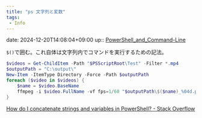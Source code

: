 ```yaml
---
title: "ps 文字列と変数"
tags:
 - Info
---
```


date: 2024-12-20T14:08:04+09:00
up:: [PowerShell_and_Command-Line](../Bar/App/PowerShell_and_Command-Line.md)

`$()`で囲む。これ自体は文字列内でコマンドを実行するための記法。

```powershell
$videos = Get-ChildItem -Path "$PSScriptRoot\Test" -Filter *.mp4
$outputPath = "C:\output\"
New-Item -ItemType Directory -Force -Path $outputPath
foreach ($video in $videos) {
    $name = $video.BaseName
    ffmpeg -i $video.FullName -vf fps=1/60 "$outputPath\$($name)_%04d.png"
}

```

[How do I concatenate strings and variables in PowerShell? - Stack Overflow](https://stackoverflow.com/questions/15113413/how-do-i-concatenate-strings-and-variables-in-powershell)



